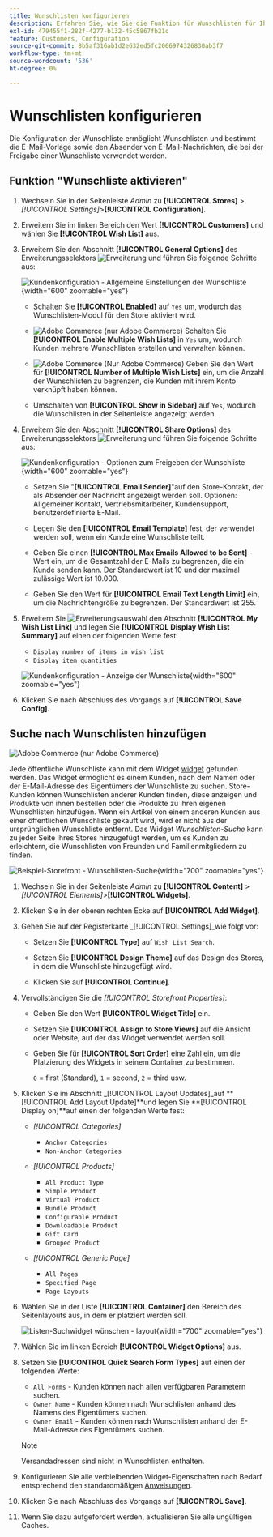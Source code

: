 ```yaml
---
title: Wunschlisten konfigurieren
description: Erfahren Sie, wie Sie die Funktion für Wunschlisten für Ihre Store-Kunden konfigurieren.
exl-id: 479455f1-282f-4277-b132-45c5867fb21c
feature: Customers, Configuration
source-git-commit: 8b5af316ab1d2e632ed5fc2066974326830ab3f7
workflow-type: tm+mt
source-wordcount: '536'
ht-degree: 0%

---
```


# Wunschlisten konfigurieren

Die Konfiguration der Wunschliste ermöglicht Wunschlisten und bestimmt die E-Mail-Vorlage sowie den Absender von E-Mail-Nachrichten, die bei der Freigabe einer Wunschliste verwendet werden.

## Funktion &quot;Wunschliste aktivieren&quot;

1. Wechseln Sie in der Seitenleiste _Admin_ zu **[!UICONTROL Stores]** > _[!UICONTROL Settings]_>**[!UICONTROL Configuration]**.

1. Erweitern Sie im linken Bereich den Wert **[!UICONTROL Customers]** und wählen Sie **[!UICONTROL Wish List]** aus.

1. Erweitern Sie den Abschnitt **[!UICONTROL General Options]** des Erweiterungsselektors ![Erweiterung](../assets/icon-display-expand.png) und führen Sie folgende Schritte aus:

   ![Kundenkonfiguration - Allgemeine Einstellungen der Wunschliste](../configuration-reference/customers/assets/wishlist-general-options.png){width="600" zoomable="yes"}

   - Schalten Sie **[!UICONTROL Enabled]** auf `Yes` um, wodurch das Wunschlisten-Modul für den Store aktiviert wird.

   - ![Adobe Commerce](../assets/adobe-logo.svg) (nur Adobe Commerce) Schalten Sie **[!UICONTROL Enable Multiple Wish Lists]** in `Yes` um, wodurch Kunden mehrere Wunschlisten erstellen und verwalten können.

   - ![Adobe Commerce](../assets/adobe-logo.svg) (Nur Adobe Commerce) Geben Sie den Wert für **[!UICONTROL Number of Multiple Wish Lists]** ein, um die Anzahl der Wunschlisten zu begrenzen, die Kunden mit ihrem Konto verknüpft haben können.

   - Umschalten von **[!UICONTROL Show in Sidebar]** auf `Yes`, wodurch die Wunschlisten in der Seitenleiste angezeigt werden.

1. Erweitern Sie den Abschnitt **[!UICONTROL Share Options]** des Erweiterungsselektors ![Erweiterung](../assets/icon-display-expand.png) und führen Sie folgende Schritte aus:

   ![Kundenkonfiguration - Optionen zum Freigeben der Wunschliste](../configuration-reference/customers/assets/wishlist-share-options.png){width="600" zoomable="yes"}

   - Setzen Sie &quot;**[!UICONTROL Email Sender]**&quot;auf den Store-Kontakt, der als Absender der Nachricht angezeigt werden soll. Optionen: Allgemeiner Kontakt, Vertriebsmitarbeiter, Kundensupport, benutzerdefinierte E-Mail.

   - Legen Sie den **[!UICONTROL Email Template]** fest, der verwendet werden soll, wenn ein Kunde eine Wunschliste teilt.

   - Geben Sie einen **[!UICONTROL Max Emails Allowed to be Sent]** -Wert ein, um die Gesamtzahl der E-Mails zu begrenzen, die ein Kunde senden kann. Der Standardwert ist 10 und der maximal zulässige Wert ist 10.000.

   - Geben Sie den Wert für **[!UICONTROL Email Text Length Limit]** ein, um die Nachrichtengröße zu begrenzen. Der Standardwert ist 255.

1. Erweitern Sie ![Erweiterungsauswahl](../assets/icon-display-expand.png) den Abschnitt **[!UICONTROL My Wish List Link]** und legen Sie **[!UICONTROL Display Wish List Summary]** auf einen der folgenden Werte fest:

   - `Display number of items in wish list`
   - `Display item quantities`

   ![Kundenkonfiguration - Anzeige der Wunschliste](../configuration-reference/customers/assets/wishlist-my-wishlist-link.png){width="600" zoomable="yes"}

1. Klicken Sie nach Abschluss des Vorgangs auf **[!UICONTROL Save Config]**.

## Suche nach Wunschlisten hinzufügen

![Adobe Commerce](../assets/adobe-logo.svg) (nur Adobe Commerce)

Jede öffentliche Wunschliste kann mit dem Widget [widget](../content-design/widgets.md) gefunden werden. Das Widget ermöglicht es einem Kunden, nach dem Namen oder der E-Mail-Adresse des Eigentümers der Wunschliste zu suchen. Store-Kunden können Wunschlisten anderer Kunden finden, diese anzeigen und Produkte von ihnen bestellen oder die Produkte zu ihren eigenen Wunschlisten hinzufügen. Wenn ein Artikel von einem anderen Kunden aus einer öffentlichen Wunschliste gekauft wird, wird er nicht aus der ursprünglichen Wunschliste entfernt. Das Widget _Wunschlisten-Suche_ kann zu jeder Seite Ihres Stores hinzugefügt werden, um es Kunden zu erleichtern, die Wunschlisten von Freunden und Familienmitgliedern zu finden.

![Beispiel-Storefront - Wunschlisten-Suche](./assets/storefront-wishlist-search.png){width="700" zoomable="yes"}

1. Wechseln Sie in der Seitenleiste _Admin_ zu **[!UICONTROL Content]** > _[!UICONTROL Elements]_>**[!UICONTROL Widgets]**.

1. Klicken Sie in der oberen rechten Ecke auf **[!UICONTROL Add Widget]**.

1. Gehen Sie auf der Registerkarte _[!UICONTROL Settings]_wie folgt vor:

   - Setzen Sie **[!UICONTROL Type]** auf `Wish List Search`.

   - Setzen Sie **[!UICONTROL Design Theme]** auf das Design des Stores, in dem die Wunschliste hinzugefügt wird.

   - Klicken Sie auf **[!UICONTROL Continue]**.

1. Vervollständigen Sie die _[!UICONTROL Storefront Properties]_:

   - Geben Sie den Wert **[!UICONTROL Widget Title]** ein.

   - Setzen Sie **[!UICONTROL Assign to Store Views]** auf die Ansicht oder Website, auf der das Widget verwendet werden soll.

   - Geben Sie für **[!UICONTROL Sort Order]** eine Zahl ein, um die Platzierung des Widgets in seinem Container zu bestimmen.

     `0` = first (Standard), `1` = second, `2` = third usw.

1. Klicken Sie im Abschnitt _[!UICONTROL Layout Updates]_auf **[!UICONTROL Add Layout Update]**und legen Sie **[!UICONTROL Display on]**auf einen der folgenden Werte fest:

   - _[!UICONTROL Categories]_

      - `Anchor Categories`
      - `Non-Anchor Categories`

   - _[!UICONTROL Products]_

      - `All Product Type`
      - `Simple Product`
      - `Virtual Product`
      - `Bundle Product`
      - `Configurable Product`
      - `Downloadable Product`
      - `Gift Card`
      - `Grouped Product`

   - _[!UICONTROL Generic Page]_

      - `All Pages`
      - `Specified Page`
      - `Page Layouts`

1. Wählen Sie in der Liste **[!UICONTROL Container]** den Bereich des Seitenlayouts aus, in dem er platziert werden soll.

   ![Listen-Suchwidget wünschen - layout](./assets/widget-wishlist-search-storefront.png){width="700" zoomable="yes"}

1. Wählen Sie im linken Bereich **[!UICONTROL Widget Options]** aus.

1. Setzen Sie **[!UICONTROL Quick Search Form Types]** auf einen der folgenden Werte:

   - `All Forms` - Kunden können nach allen verfügbaren Parametern suchen.
   - `Owner Name` - Kunden können nach Wunschlisten anhand des Namens des Eigentümers suchen.
   - `Owner Email` - Kunden können nach Wunschlisten anhand der E-Mail-Adresse des Eigentümers suchen.

   >[!NOTE]
   >
   >Versandadressen sind nicht in Wunschlisten enthalten.

1. Konfigurieren Sie alle verbleibenden Widget-Eigenschaften nach Bedarf entsprechend den standardmäßigen [Anweisungen](../content-design/widget-create.md).

1. Klicken Sie nach Abschluss des Vorgangs auf **[!UICONTROL Save]**.

1. Wenn Sie dazu aufgefordert werden, aktualisieren Sie alle ungültigen Caches.
